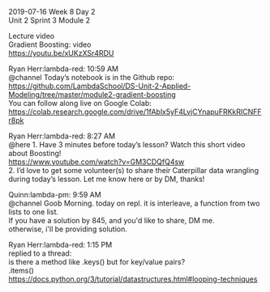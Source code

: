 
2019-07-16 Week 8 Day 2    
Unit 2 Sprint 3 Module 2   

Lecture video  
Gradient Boosting: video   
https://youtu.be/xUKzXSr4RDU   

Ryan Herr:lambda-red: 10:59 AM  
@channel Today’s notebook is in the Github repo:   
https://github.com/LambdaSchool/DS-Unit-2-Applied-Modeling/tree/master/module2-gradient-boosting  
You can follow along live on Google Colab:    
https://colab.research.google.com/drive/1fAblx5yF4LvjCYnapuFRKkRICNFFr8pk   

Ryan Herr:lambda-red: 8:27 AM    
@here  1. Have 3 minutes before today’s lesson? Watch this short video about Boosting!    
https://www.youtube.com/watch?v=GM3CDQfQ4sw  
2. I’d love to get some volunteer(s) to share their Caterpillar data wrangling during today’s lesson. Let me know here or by DM, thanks!    

Quinn:lambda-pm: 9:59 AM  
@channel Goob Morning. today on repl. it is interleave, a function from two lists to one list.  
If you have a solution by 845, and you'd like to share, DM me.  
otherwise, i'll be providing solution. 

Ryan Herr:lambda-red: 1:15 PM  
replied to a thread:  
is there a method like .keys() but for key/value pairs?  
.items()  
https://docs.python.org/3/tutorial/datastructures.html#looping-techniques    


